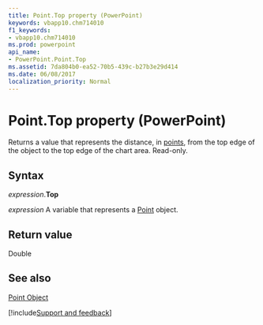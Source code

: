 ```yaml
---
title: Point.Top property (PowerPoint)
keywords: vbapp10.chm714010
f1_keywords:
- vbapp10.chm714010
ms.prod: powerpoint
api_name:
- PowerPoint.Point.Top
ms.assetid: 7da804b0-ea52-70b5-439c-b27b3e29d414
ms.date: 06/08/2017
localization_priority: Normal
---
```



# Point.Top property (PowerPoint)

Returns a value that represents the distance, in [points](../language/glossary/vbe-glossary.md#point), from the top edge of the object to the top edge of the chart area. Read-only.


## Syntax

_expression_.**Top**

_expression_ A variable that represents a [Point](PowerPoint.Point.md) object.


## Return value

Double


## See also


[Point Object](PowerPoint.Point.md)

[!include[Support and feedback](~/includes/feedback-boilerplate.md)]